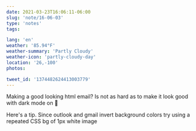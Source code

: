 ```yaml
---
date: 2021-03-23T16:06:11-06:00
slug: 'note/16-06-03'
type: 'notes'
tags:

lang: 'en'
weather: '85.94°F'
weather-summary: 'Partly Cloudy'
weather-icon: 'partly-cloudy-day'
location: '26,-100'
photos:

tweet_id: '1374482624413003779'
---
```

Making a good looking html email? Is not as hard as to make it look good with dark mode on 🤢

Here's a tip. Since outlook and gmail invert background colors try using a repeated CSS bg of 1px white image
